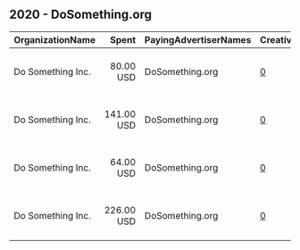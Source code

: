 ## 2020 - DoSomething.org 
|OrganizationName|Spent|PayingAdvertiserNames|CreativeUrls|Impressions|Genders|AgeBrackets|CountryCodes|BillingAddresses|CandidateBallotInformation|
|:---|---:|:---|:---|---:|:---|:---|:---|:---|:---|
|Do Something  Inc.|80.00 USD|DoSomething.org|[0](https://www.snap.com/political-ads/asset/e3e461e80e9f8a1899a7f0d267d5a974f49b6ab4c378b0fe18bfcf33b88482df?mediaType=mp4)|61,731||18-24|united states|"19 West 21st Street, 8th Floor,New York,10010,US"||
|Do Something  Inc.|141.00 USD|DoSomething.org|[0](https://www.snap.com/political-ads/asset/f1955fa410ea76827bf66d4df2575b35daf4bcab46cedf337a3e270f378fc85b?mediaType=mp4)|139,212||18-24|united states|"19 West 21st Street, 8th Floor,New York,10010,US"||
|Do Something  Inc.|64.00 USD|DoSomething.org|[0](https://www.snap.com/political-ads/asset/5b144f86ded835911678e99be6a0514383dcae3d2d7cbcf557c8efb0ee185c47?mediaType=mp4)|46,620||18-24|united states|"19 West 21st Street, 8th Floor,New York,10010,US"||
|Do Something  Inc.|226.00 USD|DoSomething.org|[0](https://www.snap.com/political-ads/asset/ec5612b8efea797c8c1e7e00a040945da3aee6c85c8b7682834add1f83d4e1c0?mediaType=mp4)|161,298||18-24|united states|"19 West 21st Street, 8th Floor,New York,10010,US"||
